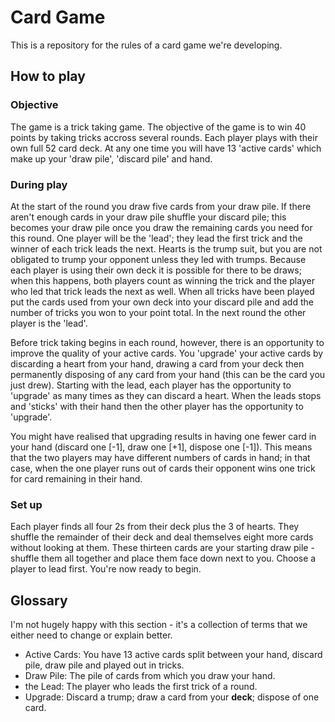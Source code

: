 # Card Game

This is a repository for the rules of a card game we're developing.

## How to play

### Objective

The game is a trick taking game. The objective of the game is to win 40 points by taking tricks accross several rounds. Each player plays with their own full 52 card deck. At any one time you will have 13 'active cards' which make up your 'draw pile', 'discard pile' and hand. 

### During play

At the start of the round you draw five cards from your draw pile. 
If there aren't enough cards in your draw pile shuffle your discard pile; this becomes your draw pile once you draw the remaining cards you need for this round.
One player will be the 'lead'; they lead the first trick and the winner of each trick leads the next.
Hearts is the trump suit, but you are not obligated to trump your opponent unless they led with trumps.
Because each player is using their own deck it is possible for there to be draws; when this happens, both players count as winning the trick and the player who led that trick leads the next as well.
When all tricks have been played put the cards used from your own deck into your discard pile and add the number of tricks you won to your point total.
In the next round the other player is the 'lead'.

Before trick taking begins in each round, however, there is an opportunity to improve the quality of your active cards.
You 'upgrade' your active cards by discarding a heart from your hand, drawing a card from your deck then permanently disposing of any card from your hand (this can be the card you just drew).
Starting with the lead, each player has the opportunity to 'upgrade' as many times as they can discard a heart. 
When the leads stops and 'sticks' with their hand then the other player has the opportunity to 'upgrade'.

You might have realised that upgrading results in having one fewer card in your hand (discard one \[-1\], draw one \[+1\], dispose one \[-1\]). 
This means that the two players may have different numbers of cards in hand; in that case, when the one player runs out of cards their opponent wins one trick for card remaining in their hand. 

### Set up

Each player finds all four 2s from their deck plus the 3 of hearts.
They shuffle the remainder of their deck and deal themselves eight more cards without looking at them.
These thirteen cards are your starting draw pile - shuffle them all together and place them face down next to you.
Choose a player to lead first.
You're now ready to begin.

## Glossary

I'm not hugely happy with this section - it's a collection of terms that we either need to change or explain better.

 - Active Cards:
 You have 13 active cards split between your hand, discard pile, draw pile and played out in tricks.
 - Draw Pile:
 The pile of cards from which you draw your hand.
 - the Lead:
 The player who leads the first trick of a round.
 - Upgrade:
 Discard a trump; draw a card from your **deck**; dispose of one card.